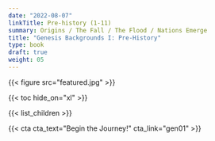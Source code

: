 ```yaml
---
date: "2022-08-07"
linkTitle: Pre-history (1-11)
summary: Origins / The Fall / The Flood / Nations Emerge
title: "Genesis Backgrounds I: Pre-History"
type: book
draft: true
weight: 05
---
```


{{< figure src="featured.jpg" >}} 

{{< toc hide_on="xl" >}}


{{< list_children >}}





{{< cta cta_text="Begin the Journey!" cta_link="gen01" >}}
